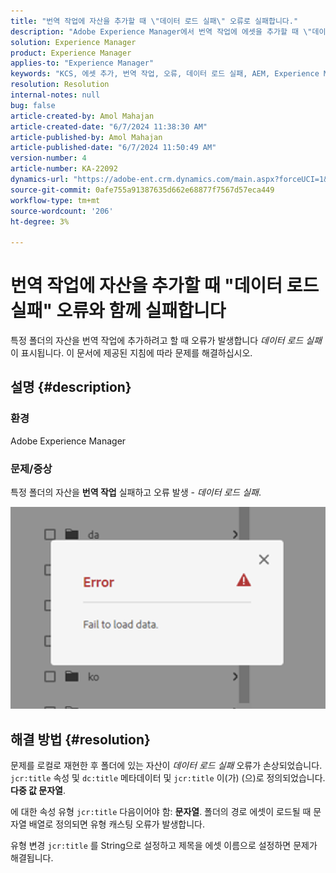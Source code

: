 ```yaml
---
title: "번역 작업에 자산을 추가할 때 \"데이터 로드 실패\" 오류로 실패합니다."
description: "Adobe Experience Manager에서 번역 작업에 에셋을 추가할 때 \"데이터 로드 실패\" 오류를 해결하는 방법에 대해 알아봅니다."
solution: Experience Manager
product: Experience Manager
applies-to: "Experience Manager"
keywords: "KCS, 에셋 추가, 번역 작업, 오류, 데이터 로드 실패, AEM, Experience Manager"
resolution: Resolution
internal-notes: null
bug: false
article-created-by: Amol Mahajan
article-created-date: "6/7/2024 11:38:30 AM"
article-published-by: Amol Mahajan
article-published-date: "6/7/2024 11:50:49 AM"
version-number: 4
article-number: KA-22092
dynamics-url: "https://adobe-ent.crm.dynamics.com/main.aspx?forceUCI=1&pagetype=entityrecord&etn=knowledgearticle&id=7834fa75-c224-ef11-840a-000d3a5bee19"
source-git-commit: 0afe755a91387635d662e68877f7567d57eca449
workflow-type: tm+mt
source-wordcount: '206'
ht-degree: 3%

---
```


# 번역 작업에 자산을 추가할 때 &quot;데이터 로드 실패&quot; 오류와 함께 실패합니다


특정 폴더의 자산을 번역 작업에 추가하려고 할 때 오류가 발생합니다 *데이터 로드 실패* 이 표시됩니다. 이 문서에 제공된 지침에 따라 문제를 해결하십시오.

## 설명 {#description}


### <b>환경</b>

Adobe Experience Manager

### <b>문제/증상</b>

특정 폴더의 자산을 <b>번역 작업</b> 실패하고 오류 발생 - *데이터 로드 실패*.

![](assets/___7934fa75-c224-ef11-840a-000d3a5bee19___.png)


## 해결 방법 {#resolution}


문제를 로컬로 재현한 후 폴더에 있는 자산이 *데이터 로드 실패* 오류가 손상되었습니다. `jcr:title` 속성 및 `dc:title` 메타데이터 및 `jcr:title` 이(가) (으)로 정의되었습니다. <b>다중 값 문자열</b>.

에 대한 속성 유형 `jcr:title` 다음이어야 함: <b>문자열</b>. 폴더의 경로 에셋이 로드될 때 문자열 배열로 정의되면 유형 캐스팅 오류가 발생합니다.

유형 변경 `jcr:title` 를 String으로 설정하고 제목을 에셋 이름으로 설정하면 문제가 해결됩니다.
